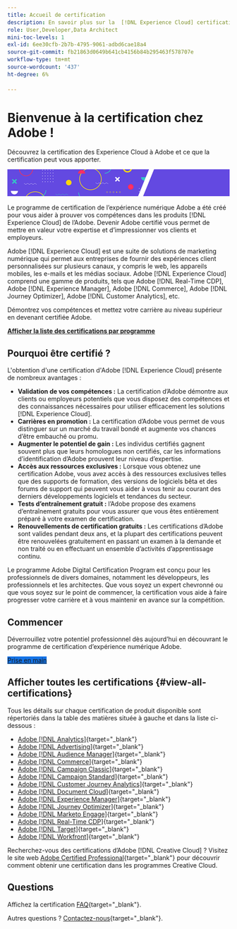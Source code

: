 ```yaml
---
title: Accueil de certification
description: En savoir plus sur la  [!DNL Experience Cloud] certification à Adobe. Découvrez ce que la certification peut vous apporter.
role: User,Developer,Data Architect
mini-toc-levels: 1
exl-id: 6ee30cfb-2b7b-4795-9061-adbd6cae18a4
source-git-commit: fb21863d0649b641cb4156b84b295463f578707e
workflow-type: tm+mt
source-wordcount: '437'
ht-degree: 6%

---
```


# Bienvenue à la certification chez Adobe !

Découvrez la certification des Experience Cloud à Adobe et ce que la certification peut vous apporter.

![Bannière](/help/certifications/assets/home_banner_smallwide.png)

Le programme de certification de l’expérience numérique Adobe a été créé pour vous aider à prouver vos compétences dans les produits [!DNL Experience Cloud] de l’Adobe. Devenir Adobe certifié vous permet de mettre en valeur votre expertise et d’impressionner vos clients et employeurs.

Adobe [!DNL Experience Cloud] est une suite de solutions de marketing numérique qui permet aux entreprises de fournir des expériences client personnalisées sur plusieurs canaux, y compris le web, les appareils mobiles, les e-mails et les médias sociaux. Adobe [!DNL Experience Cloud] comprend une gamme de produits, tels que Adobe [!DNL Real-Time CDP], Adobe [!DNL Experience Manager], Adobe [!DNL Commerce], Adobe [!DNL Journey Optimizer], Adobe [!DNL Customer Analytics], etc.

Démontrez vos compétences et mettez votre carrière au niveau supérieur en devenant certifiée Adobe.

[**Afficher la liste des certifications par programme**](#view-all-certifications)

## Pourquoi être certifié ?

L&#39;obtention d&#39;une certification d&#39;Adobe [!DNL Experience Cloud] présente de nombreux avantages :

* **Validation de vos compétences :** La certification d’Adobe démontre aux clients ou employeurs potentiels que vous disposez des compétences et des connaissances nécessaires pour utiliser efficacement les solutions [!DNL Experience Cloud].
* **Carrières en promotion :** La certification d’Adobe vous permet de vous distinguer sur un marché du travail bondé et augmente vos chances d’être embauché ou promu.
* **Augmenter le potentiel de gain :** Les individus certifiés gagnent souvent plus que leurs homologues non certifiés, car les informations d’identification d’Adobe prouvent leur niveau d’expertise.
* **Accès aux ressources exclusives :** Lorsque vous obtenez une certification Adobe, vous avez accès à des ressources exclusives telles que des supports de formation, des versions de logiciels bêta et des forums de support qui peuvent vous aider à vous tenir au courant des derniers développements logiciels et tendances du secteur.
* **Tests d’entraînement gratuit :** l’Adobe propose des examens d’entraînement gratuits pour vous assurer que vous êtes entièrement préparé à votre examen de certification.
* **Renouvellements de certification gratuits :** Les certifications d’Adobe sont valides pendant deux ans, et la plupart des certifications peuvent être renouvelées gratuitement en passant un examen à la demande et non traité ou en effectuant un ensemble d’activités d’apprentissage continu.

Le programme Adobe Digital Certification Program est conçu pour les professionnels de divers domaines, notamment les développeurs, les professionnels et les architectes. Que vous soyez un expert chevronné ou que vous soyez sur le point de commencer, la certification vous aide à faire progresser votre carrière et à vous maintenir en avance sur la compétition.

## Commencer

Déverrouillez votre potentiel professionnel dès aujourd’hui en découvrant le programme de certification d’expérience numérique Adobe.

<a href="https://experienceleague.adobe.com/docs/certification/certification/getting-started.html" target="_blank" class="spectrum-Button spectrum-Button--fill spectrum-Button--accent spectrum-Button--sizeM is-margin-bottom-big-big at-element-click-tracking" style="background-color:#1473E6"><span class="spectrum-Button-label has-no-wrap">Prise en main</span></a>

## Afficher toutes les certifications {#view-all-certifications}

Tous les détails sur chaque certification de produit disponible sont répertoriés dans la table des matières située à gauche et dans la liste ci-dessous :

* [Adobe [!DNL Analytics]](/help/certifications/aa/aa-overview.md){target="_blank"}
* [Adobe [!DNL Advertising]](/help/certifications/aac/aac-overview.md){target="_blank"}
* [Adobe [!DNL Audience Manager]](/help/certifications/aam/aam-overview.md){target="_blank"}
* [Adobe [!DNL Commerce]](/help/certifications/ac/ac-overview.md){target="_blank"}
* [Adobe [!DNL Campaign Classic]](/help/certifications/acc/acc-overview.md){target="_blank"}
* [Adobe [!DNL Campaign Standard]](/help/certifications/acs/acs-overview.md){target="_blank"}
* [Adobe [!DNL Customer Journey Analytics]](/help/certifications/acja/acja-overview.md){target="_blank"}
* [Adobe [!DNL Document Cloud]](/help/certifications/adc/adc-overview.md){target="_blank"}
* [Adobe [!DNL Experience Manager]](/help/certifications/aem/aem-overview.md){target="_blank"}
* [Adobe [!DNL Journey Optimizer]](/help/certifications/ajo/ajo-overview.md){target="_blank"}
* [Adobe [!DNL Marketo Engage]](/help/certifications/ame/ame-overview.md){target="_blank"}
* [Adobe [!DNL Real-Time CDP]](/help/certifications/rtcdp/rtcdp-overview.md){target="_blank"}
* [Adobe [!DNL Target]](/help/certifications/at/at-overview.md){target="_blank"}
* [Adobe [!DNL Workfront]](/help/certifications/aw/aw-overview.md){target="_blank"}

Recherchez-vous des certifications d’Adobe [!DNL Creative Cloud] ? Visitez le site web [Adobe Certified Professional](https://certifiedprofessional.adobe.com/en/home){target="_blank"} pour découvrir comment obtenir une certification dans les programmes Creative Cloud.

## Questions

Affichez la certification [FAQ](https://experienceleague.adobe.com/docs/certification/certification/faq.html){target="_blank"}.

Autres questions ? [Contactez-nous](mailto:certif@adobe.com){target="_blank"}.